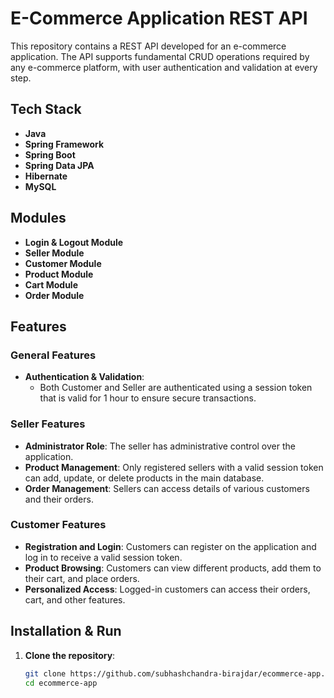 # E-Commerce Application REST API

This repository contains a REST API developed for an e-commerce application. The API supports fundamental CRUD operations required by any e-commerce platform, with user authentication and validation at every step.

## Tech Stack
- **Java**
- **Spring Framework**
- **Spring Boot**
- **Spring Data JPA**
- **Hibernate**
- **MySQL**

## Modules

- **Login & Logout Module**
- **Seller Module**
- **Customer Module**
- **Product Module**
- **Cart Module**
- **Order Module**

## Features

### General Features
- **Authentication & Validation**: 
  - Both Customer and Seller are authenticated using a session token that is valid for 1 hour to ensure secure transactions.
  
### Seller Features
- **Administrator Role**: The seller has administrative control over the application.
- **Product Management**: Only registered sellers with a valid session token can add, update, or delete products in the main database.
- **Order Management**: Sellers can access details of various customers and their orders.

### Customer Features
- **Registration and Login**: Customers can register on the application and log in to receive a valid session token.
- **Product Browsing**: Customers can view different products, add them to their cart, and place orders.
- **Personalized Access**: Logged-in customers can access their orders, cart, and other features.

## Installation & Run

1. **Clone the repository**:
   ```bash
   git clone https://github.com/subhashchandra-birajdar/ecommerce-app.git
   cd ecommerce-app
   
